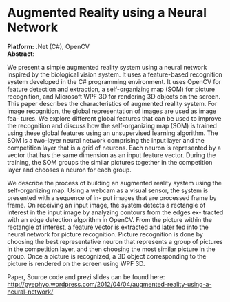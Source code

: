 <h1>Augmented Reality using a Neural Network</h1>

<div><strong>Platform:</strong> .Net (C#), OpenCV</div>

<div>
  <strong>Abstract:</strong> <p>We present a simple augmented reality system using a neural network inspired
by the biological vision system. It uses a feature-based recognition system developed in
the C# programming environment. It uses OpenCV for feature detection and extraction, a
self-organizing map (SOM) for picture recognition, and Microsoft WPF 3D for rendering
3D objects on the screen. This paper describes the characteristics of augmented reality
system. For image recognition, the global representation of images are used as image fea-
tures. We explore different global features that can be used to improve the recognition and
discuss how the self-organizing map (SOM) is trained using these global features using an
unsupervised learning algorithm. The SOM is a two-layer neural network comprising the
input layer and the competition layer that is a grid of neurons. Each neuron is represented
by a vector that has the same dimension as an input feature vector. During the training, the
SOM groups the similar pictures together in the competition layer and chooses a neuron
for each group.</p>
<p>We describe the process of building an augmented reality system using the self-organizing
map. Using a webcam as a visual sensor, the system is presented with a sequence of in-
put images that are processed frame by frame. On receiving an input image, the system
detects a rectangle of interest in the input image by analyzing contours from the edges ex-
tracted with an edge detection algorithm in OpenCV. From the picture within the rectangle
of interest, a feature vector is extracted and later fed into the neural network for picture
recognition. Picture recognition is done by choosing the best representative neuron that
represents a group of pictures in the competition layer, and then choosing the most similar
picture in the group. Once a picture is recognized, a 3D object corresponding to the picture
is rendered on the screen using WPF 3D.</p>
</div>

Paper, Source code and prezi slides can be found here:<br/>
http://pyephyo.wordpress.com/2012/04/04/augmented-reality-using-a-neural-network/
